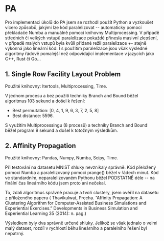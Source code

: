 # PA
Pro implementaci úkolů do PA jsem se rozhodl použít Python a vyzkoušet vícero způsobů, jakými lze kód paralelizovat --
automaticky pomocí překladače Numba a manuálně pomocí knihovny Multiprocessing. V případě středních či velkých vstupů paralelizace
pokaždé přinesla masivní zlepšení, v případě malých vstupů byla kvůli přidané režii paralelizace +- stejně výkonná jako lineární kód.
I s použitím paralelizace jsou však výsledné algoritmy řádově pomalejší než odpovídající  implementace v jazycích jako
C++, Rust či Go...

## 1. Single Row Facility Layout Problem

Použité knihovny: Itertools, Multiprocessing, Time.

V jednom procesu a bez použití techniky Branch and Bound běžel algoritmus 103 sekund a došel k řešení:

- Best permutation: [0, 4, 1, 9, 6, 3, 7, 2, 5, 8]
- Best distance: 5596. 

S využitím Multiprocessingu (8 procesů) a techniky Branch and Bound běžel program 9 sekund a došel k totožným výsledkům.


## 2. Affinity Propagation

Použité knihovny: Pandas, Numpy, Numba, Scipy, Time.

Při testování na datasetu MNIST shluky nevznikaly správně. Kód přeložený pomocí Numba a paralelizovaný pomocí prange() 
běžel v řádech minut. Kód ve standardním, neparalelizovaném Pythonu běžel PODSTATNĚ déle -- na finální čas lineárního
kódu jsem proto ani nečekal.

To, zdali algoritmus správně pracuje a tvoří clustery, jsem ověřil na datasetu z přiloženého paperu ( Thavikulwat, Precha. “Affinity Propagation: A Clustering Algorithm for Computer-Assisted Business Simulations and Experiential Exercises.” Developments in Business Simulation and Experiential Learning 35 (2014): n. pag.)

Výsledkem byly dva správně určené shluky. Jelikož se však jednalo o velmi malý dataset, rozdíl v rychlostí běhu lineárního
a paralelního řešení byl nepatrný.